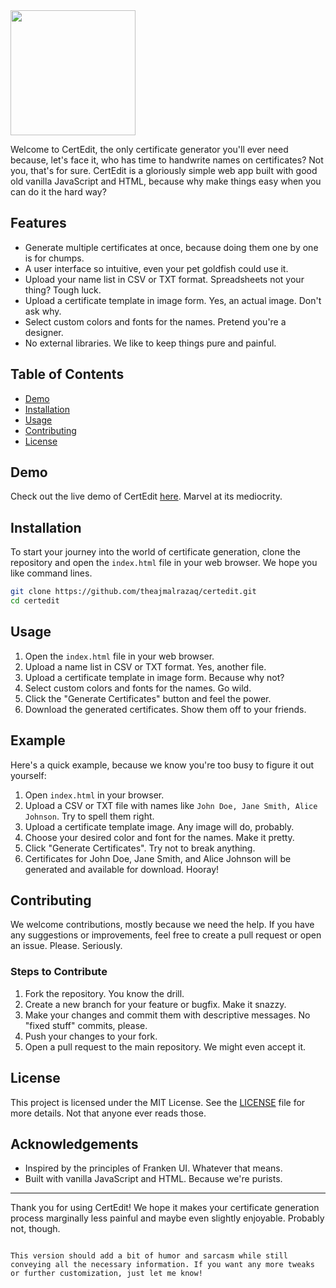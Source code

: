 <img src="https://github.com/theajmalrazaq/certedit/raw/master/assest/ertedit.svg" width="200px"/>

Welcome to CertEdit, the only certificate generator you'll ever need because, let's face it, who has time to handwrite names on certificates? Not you, that's for sure. CertEdit is a gloriously simple web app built with good old vanilla JavaScript and HTML, because why make things easy when you can do it the hard way?

## Features

- Generate multiple certificates at once, because doing them one by one is for chumps.
- A user interface so intuitive, even your pet goldfish could use it.
- Upload your name list in CSV or TXT format. Spreadsheets not your thing? Tough luck.
- Upload a certificate template in image form. Yes, an actual image. Don't ask why.
- Select custom colors and fonts for the names. Pretend you're a designer.
- No external libraries. We like to keep things pure and painful.

## Table of Contents

- [Demo](#demo)
- [Installation](#installation)
- [Usage](#usage)
- [Contributing](#contributing)
- [License](#license)

## Demo

Check out the live demo of CertEdit [here](https://theajmalrazaq.github.io/certedit/#). Marvel at its mediocrity.

## Installation

To start your journey into the world of certificate generation, clone the repository and open the `index.html` file in your web browser. We hope you like command lines.

```bash
git clone https://github.com/theajmalrazaq/certedit.git
cd certedit
```

## Usage

1. Open the `index.html` file in your web browser.
2. Upload a name list in CSV or TXT format. Yes, another file.
3. Upload a certificate template in image form. Because why not?
4. Select custom colors and fonts for the names. Go wild.
5. Click the "Generate Certificates" button and feel the power.
6. Download the generated certificates. Show them off to your friends.

## Example

Here's a quick example, because we know you're too busy to figure it out yourself:

1. Open `index.html` in your browser.
2. Upload a CSV or TXT file with names like `John Doe, Jane Smith, Alice Johnson`. Try to spell them right.
3. Upload a certificate template image. Any image will do, probably.
4. Choose your desired color and font for the names. Make it pretty.
5. Click "Generate Certificates". Try not to break anything.
6. Certificates for John Doe, Jane Smith, and Alice Johnson will be generated and available for download. Hooray!

## Contributing

We welcome contributions, mostly because we need the help. If you have any suggestions or improvements, feel free to create a pull request or open an issue. Please. Seriously.

### Steps to Contribute

1. Fork the repository. You know the drill.
2. Create a new branch for your feature or bugfix. Make it snazzy.
3. Make your changes and commit them with descriptive messages. No "fixed stuff" commits, please.
4. Push your changes to your fork.
5. Open a pull request to the main repository. We might even accept it.

## License

This project is licensed under the MIT License. See the [LICENSE](LICENSE) file for more details. Not that anyone ever reads those.

## Acknowledgements

- Inspired by the principles of Franken UI. Whatever that means.
- Built with vanilla JavaScript and HTML. Because we're purists.

---

Thank you for using CertEdit! We hope it makes your certificate generation process marginally less painful and maybe even slightly enjoyable. Probably not, though.

```

This version should add a bit of humor and sarcasm while still conveying all the necessary information. If you want any more tweaks or further customization, just let me know!
```
